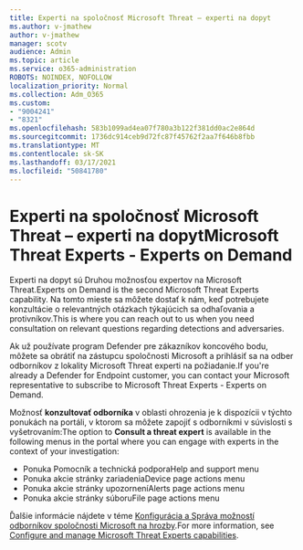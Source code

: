 ```yaml
---
title: Experti na spoločnosť Microsoft Threat – experti na dopyt
ms.author: v-jmathew
author: v-jmathew
manager: scotv
audience: Admin
ms.topic: article
ms.service: o365-administration
ROBOTS: NOINDEX, NOFOLLOW
localization_priority: Normal
ms.collection: Adm_O365
ms.custom:
- "9004241"
- "8321"
ms.openlocfilehash: 583b1099ad4ea07f780a3b122f381dd0ac2e864d
ms.sourcegitcommit: 1736dc914ceb9d72fc87f45762f2aa7f646b8fbb
ms.translationtype: MT
ms.contentlocale: sk-SK
ms.lasthandoff: 03/17/2021
ms.locfileid: "50841780"
---
```

# <a name="microsoft-threat-experts---experts-on-demand"></a><span data-ttu-id="c1f1d-102">Experti na spoločnosť Microsoft Threat – experti na dopyt</span><span class="sxs-lookup"><span data-stu-id="c1f1d-102">Microsoft Threat Experts - Experts on Demand</span></span>

<span data-ttu-id="c1f1d-103">Experti na dopyt sú Druhou možnosťou expertov na Microsoft Threat.</span><span class="sxs-lookup"><span data-stu-id="c1f1d-103">Experts on Demand is the second Microsoft Threat Experts capability.</span></span> <span data-ttu-id="c1f1d-104">Na tomto mieste sa môžete dostať k nám, keď potrebujete konzultácie o relevantných otázkach týkajúcich sa odhaľovania a protivníkov.</span><span class="sxs-lookup"><span data-stu-id="c1f1d-104">This is where you can reach out to us when you need consultation on relevant questions regarding detections and adversaries.</span></span>

<span data-ttu-id="c1f1d-105">Ak už používate program Defender pre zákazníkov koncového bodu, môžete sa obrátiť na zástupcu spoločnosti Microsoft a prihlásiť sa na odber odborníkov z lokality Microsoft Threat experti na požiadanie.</span><span class="sxs-lookup"><span data-stu-id="c1f1d-105">If you're already a Defender for Endpoint customer, you can contact your Microsoft representative to subscribe to Microsoft Threat Experts - Experts on Demand.</span></span>

<span data-ttu-id="c1f1d-106">Možnosť **konzultovať odborníka** v oblasti ohrozenia je k dispozícii v týchto ponukách na portáli, v ktorom sa môžete zapojiť s odborníkmi v súvislosti s vyšetrovaním:</span><span class="sxs-lookup"><span data-stu-id="c1f1d-106">The option to **Consult a threat expert** is available in the following menus in the portal where you can engage with experts in the context of your investigation:</span></span>

- <span data-ttu-id="c1f1d-107">Ponuka Pomocník a technická podpora</span><span class="sxs-lookup"><span data-stu-id="c1f1d-107">Help and support menu</span></span>
- <span data-ttu-id="c1f1d-108">Ponuka akcie stránky zariadenia</span><span class="sxs-lookup"><span data-stu-id="c1f1d-108">Device page actions menu</span></span>
- <span data-ttu-id="c1f1d-109">Ponuka akcie stránky upozornení</span><span class="sxs-lookup"><span data-stu-id="c1f1d-109">Alerts page actions menu</span></span>
- <span data-ttu-id="c1f1d-110">Ponuka akcie stránky súboru</span><span class="sxs-lookup"><span data-stu-id="c1f1d-110">File page actions menu</span></span>

<span data-ttu-id="c1f1d-111">Ďalšie informácie nájdete v téme [Konfigurácia a Správa možností odborníkov spoločnosti Microsoft na hrozby](https://docs.microsoft.com/windows/security/threat-protection/microsoft-defender-atp/configure-microsoft-threat-experts).</span><span class="sxs-lookup"><span data-stu-id="c1f1d-111">For more information, see [Configure and manage Microsoft Threat Experts capabilities](https://docs.microsoft.com/windows/security/threat-protection/microsoft-defender-atp/configure-microsoft-threat-experts).</span></span>
